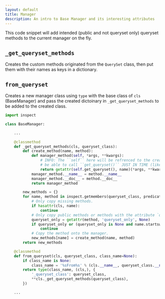 ```yaml
---
layout: default
title: Manager
description: An intro to Base Manager and its interesting attributes
---
```


This code snippet will add intended (public and not queryset only) queryset methods to the current manager on the fly.

## `_get_queryset_methods`

Creates the custom methods originated from the `QuerySet` class, then put them with their names as keys in a dictionary.

## `from_queryset`

Creates a new manager class using `type` with the base class of `cls` (BaseManager) and pass the created dictoinary in `_get_queryset_methods` to be added to the created class.

```python
import inspect

class BaseManager:

    ...

    @classmethod
    def _get_queryset_methods(cls, queryset_class):
        def create_method(name, method):
            def manager_method(self, *args, **kwargs):
                # INFO: The ``self`` here will be refrenced to the created manager class to
                # be able to call ``get_queryset()`` JUST IN TIME (like lazy stuff)
                return getattr(self.get_queryset(), name)(*args, **kwargs)
            manager_method.__name__ = method.__name__
            manager_method.__doc__ = method.__doc__
            return manager_method

        new_methods = {}
        for name, method in inspect.getmembers(queryset_class, predicate=inspect.isfunction):
            # Only copy missing methods.
            if hasattr(cls, name):
                continue
            # Only copy public methods or methods with the attribute `queryset_only=False`.
            queryset_only = getattr(method, 'queryset_only', None)
            if queryset_only or (queryset_only is None and name.startswith('_')):
                continue
            # Copy the method onto the manager.
            new_methods[name] = create_method(name, method)
        return new_methods

    @classmethod
    def from_queryset(cls, queryset_class, class_name=None):
        if class_name is None:
            class_name = '%sFrom%s' % (cls.__name__, queryset_class.__name__)
        return type(class_name, (cls,), {
            '_queryset_class': queryset_class,
            **cls._get_queryset_methods(queryset_class),
        })

    ...
```
